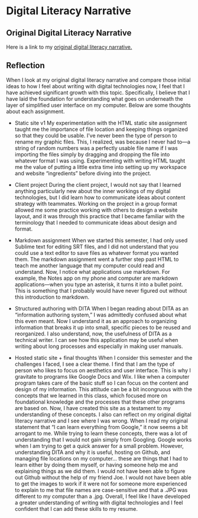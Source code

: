 # Digital Literacy Narrative

## Original Digital Literacy Narrative

Here is a link to my [original digital literacy narrative.](https://sites.google.com/umn.edu/sylviapln/home)

## Reflection

When I look at my original digital literacy narrative and compare those initial ideas to how I feel about writing with digital technologies now, I feel that I have achieved significant growth with this topic. Specifically, I believe that I have laid the foundation for understanding what goes on underneath the layer of simplified user interface on my computer. Below are some thoughts about each assignment.

* Static site v1
My experimentation with the HTML static site assignment taught me the importance of file location and keeping things organized so that they could be usable. I’ve never been the type of person to rename my graphic files. This, I realized, was because I never had to—a string of random numbers was a perfectly usable file name if I was importing the files simply by dragging and dropping the file into whatever format I was using. Experimenting with writing HTML taught me the value of putting a little extra time into setting up my workspace and website “ingredients” before diving into the project.

* Client project
During the client project, I would not say that I learned anything particularly new about the inner workings of my digital technologies, but I did learn how to communicate ideas about content strategy with teammates. Working on the project in a group format allowed me some practice working with others to design a website layout, and it was through this practice that I became familiar with the terminology that I needed to communicate ideas about design and format. 

* Markdown assignment
When we started this semester, I had only used Sublime text for editing SRT files, and I did not understand that you could use a text editor to save files as whatever format you wanted them. The markdown assignment went a further step past HTML to teach me another language that my computer could read and understand. Now, I notice what applications use markdown. For example, the Notes app on my phone and computer are markdown applications—when you type an asterisk, it turns it into a bullet point. This is something that I probably would have never figured out without this introduction to markdown.

* Structured authoring with DITA
When I began reading about DITA as an “information authoring system,” I was admittedly confused about what this even meant. Now I understand it as an approach to organizing information that breaks it up into small, specific pieces to be reused and reorganized. I also understand, now, the usefulness of DITA as a technical writer. I can see how this application may be useful when writing about long processes and especially in making user manuals.

* Hosted static site + final thoughts
When I consider this semester and the challenges I faced, I see a clear theme. I find that I am the type of person who likes to focus on aesthetics and user interface. This is why I gravitate to programs like Google Docs and Wix. I like when a computer program takes care of the basic stuff so I can focus on the content and design of my information. This attitude can be a bit incongruous with the concepts that we learned in this class, which focused more on foundational knowledge and the processes that these other programs are based on. Now, I have created this site as a testament to my understanding of these concepts.
I also can reflect on my original digital literacy narrative and I see where I was wrong. When I read my original statement that “I can learn everything from Google,” it now seems a bit arrogant to me. While trying to learn these concepts, there was a lot of understanding that I would not gain simply from Googling. Google works when I am trying to get a quick answer for a small problem. However, understanding DITA and why it is useful, hosting on Github, and managing file locations on my computer… these are things that I had to learn either by doing them myself, or having someone help me and explaining things as we did them. I would not have been able to figure out Github without the help of my friend Joe. I would not have been able to get the images to work if it were not for someone more experienced to explain to me that file names are case-sensitive and that a .JPG was different to my computer than a .jpg.
Overall, I feel like I have developed a greater understanding of writing with digital technologies and I feel confident that I can add these skills to my resume.